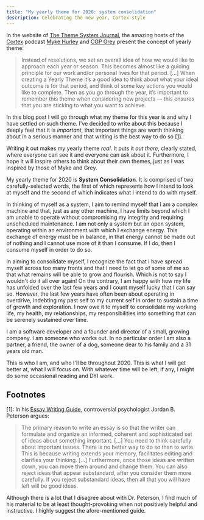 ```yaml
---
title: "My yearly theme for 2020: system consolidation"
description: Celebrating the new year, Cortex-style
---
```


In the website of [The Theme System Journal][5], the amazing hosts of the
[Cortex][1] podcast [Myke Hurley][2] and [CGP Grey][3] present the concept of
yearly theme:

> Instead of resolutions, we set an overall idea of how we would like to
> approach each year or season. This becomes almost like a guiding principle
> for our work and/or personal lives for that period. [...] When creating a 
> Yearly Theme it’s a good idea to think about what your ideal outcome is for
> that period, and think of some key actions you would like to complete. Then
> as you go through the year, it’s important to remember this theme when 
> considering new projects — this ensures that you are sticking to what you 
> want to achieve.

In this blog post I will go through what my theme for this year is and why I
have settled on such theme. I've decided to write about this because I deeply
feel that it is _important_, that important things are worth thinking about
in a serious manner and that writing is the best way to do so [\[1\]](#foot1).

Writing it out makes my yearly theme _real_. It puts it _out there_, clearly 
stated, where everyone can see it and everyone can ask about it. Furthermore, 
I hope it will inspire others to think about their own themes, just as I was
inspired by those of Myke and Grey.

My yearly theme for 2020 is **System Consolidation**. It is comprised of two 
carefully-selected words, the first of which represents how I intend to look
at myself and the second of which indicates what I intend to do with myself.

In thinking of myself as a system, I aim to remind myself that I am a complex
machine and that, just as any other machine, I have limits beyond which I am 
unable to operate without compromising my integrity and requiring unscheduled
maintenance. I am not only a system but an open system, operating within an
environment with which I exchange energy. This exchange of energy must be in 
balance, in that energy cannot be made out of nothing and I cannot use more of 
it than I consume. If I do, then I consume myself in order to do so.

In aiming to consolidate myself, I recognize the fact that I have spread myself
across too many fronts and that I need to let go of some of me so that what
remains will be able to grow and flourish. Which is not to say I wouldn't do it
all over again! On the contrary, I am happy with how my life has unfolded over
the last few years and I count myself lucky that I can say so. However, the last
few years have often been about operating in overdrive, indebting my past self
to my current self in order to sustain a time of growth and exploration. I now
owe it to myself to consolidate my working life, my health, my relationships, my
responsibilities into something that can be serenely sustained over time.

I am a software developer and a founder and director of a small, growing
company. I am someone who works out. In no particular order I am also a partner,
a friend, the owner of a dog, someone dear to his family and a 31 years old man.

This is who I am, and who I'll be throughout 2020. This is what I will get
better at, what I will focus on. With whatever time will be left, if any, I
might do some occasional reading and DYI work.

## Footnotes

<a name="foot1">\[1\]</a>: In his [Essay Writing Guide][5], controversial
psychologist Jordan B. Peterson argues:

> The primary reason to write an essay is so that the writer can formulate and
> organize an informed, coherent and sophisticated set of ideas about something 
> important. [...] You need to think carefully about important issues. There is 
> no better way to do so than to write. This is because writing extends your 
> memory, facilitates editing and clarifies your thinking. [...] Furthermore, 
> once those ideas are written down, you can move them around and change them. 
> You can also reject ideas that appear substandard, after you consider them 
> more carefully. If you reject substandard ideas, then all that you will have
> left will be good ideas.

Although there is a lot that I disagree about with Dr. Peterson, I find much of
his material to be at least thought-provoking when not positively helpful and
instructive. I highly suggest the afore-mentioned guide.

[1]: https://www.relay.fm/cortex/
[2]: https://www.relay.fm/people/mykehurley
[3]: https://www.cgpgrey.com
[4]: https://www.thethemesystem.com
[5]: http://jordanbpeterson.com/wp-content/uploads/2018/02/Essay_Writing_Guide.docx
